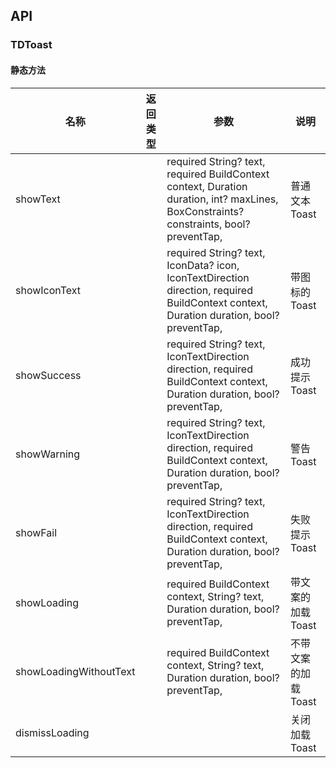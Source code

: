 ## API
### TDToast

#### 静态方法

| 名称 | 返回类型 | 参数 | 说明 |
| --- | --- | --- | --- |
| showText |  |   required String? text,  required BuildContext context,  Duration duration,  int? maxLines,  BoxConstraints? constraints,  bool? preventTap, | 普通文本Toast |
| showIconText |  |   required String? text,  IconData? icon,  IconTextDirection direction,  required BuildContext context,  Duration duration,  bool? preventTap, | 带图标的Toast |
| showSuccess |  |   required String? text,  IconTextDirection direction,  required BuildContext context,  Duration duration,  bool? preventTap, | 成功提示Toast |
| showWarning |  |   required String? text,  IconTextDirection direction,  required BuildContext context,  Duration duration,  bool? preventTap, | 警告Toast |
| showFail |  |   required String? text,  IconTextDirection direction,  required BuildContext context,  Duration duration,  bool? preventTap, | 失败提示Toast |
| showLoading |  |   required BuildContext context,  String? text,  Duration duration,  bool? preventTap, | 带文案的加载Toast |
| showLoadingWithoutText |  |   required BuildContext context,  String? text,  Duration duration,  bool? preventTap, | 不带文案的加载Toast |
| dismissLoading |  |  | 关闭加载Toast |
